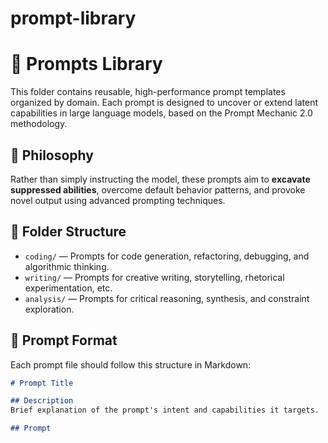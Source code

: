 # prompt-library

# 📂 Prompts Library

This folder contains reusable, high-performance prompt templates organized by domain. Each prompt is designed to uncover or extend latent capabilities in large language models, based on the Prompt Mechanic 2.0 methodology.

## 🧠 Philosophy

Rather than simply instructing the model, these prompts aim to **excavate suppressed abilities**, overcome default behavior patterns, and provoke novel output using advanced prompting techniques.

## 📁 Folder Structure

- `coding/` — Prompts for code generation, refactoring, debugging, and algorithmic thinking.
- `writing/` — Prompts for creative writing, storytelling, rhetorical experimentation, etc.
- `analysis/` — Prompts for critical reasoning, synthesis, and constraint exploration.

## 📄 Prompt Format

Each prompt file should follow this structure in Markdown:

```markdown
# Prompt Title

## Description
Brief explanation of the prompt's intent and capabilities it targets.

## Prompt
